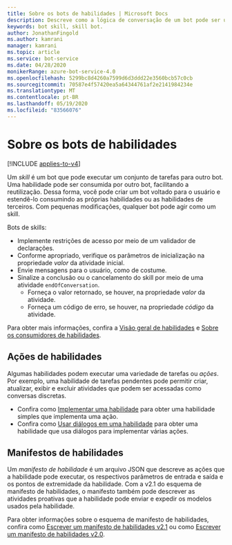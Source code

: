 ```yaml
---
title: Sobre os bots de habilidades | Microsoft Docs
description: Descreve como a lógica de conversação de um bot pode ser usada por outro bot usando o SDK do Bot Framework.
keywords: bot skill, skill bot.
author: JonathanFingold
ms.author: kamrani
manager: kamrani
ms.topic: article
ms.service: bot-service
ms.date: 04/28/2020
monikerRange: azure-bot-service-4.0
ms.openlocfilehash: 5299bc8d4260a7599d6d3ddd22e3560bcb57c0cb
ms.sourcegitcommit: 70587e4f57420ea5a64344761af2e2141984234e
ms.translationtype: MT
ms.contentlocale: pt-BR
ms.lasthandoff: 05/19/2020
ms.locfileid: "83566076"
---
```

# <a name="about-skill-bots"></a>Sobre os bots de habilidades

[!INCLUDE [applies-to-v4](../includes/applies-to.md)]

Um _skill_ é um bot que pode executar um conjunto de tarefas para outro bot.
Uma habilidade pode ser consumida por outro bot, facilitando a reutilização.
Dessa forma, você pode criar um bot voltado para o usuário e estendê-lo consumindo as próprias habilidades ou as habilidades de terceiros.
Com pequenas modificações, qualquer bot pode agir como um skill.

Bots de skills:

- Implemente restrições de acesso por meio de um validador de declarações.
- Conforme apropriado, verifique os parâmetros de inicialização na propriedade _valor_ da atividade inicial.
- Envie mensagens para o usuário, como de costume.
- Sinalize a conclusão ou o cancelamento do skill por meio de uma atividade `endOfConversation`.
  - Forneça o valor retornado, se houver, na propriedade _valor_ da atividade.
  - Forneça um código de erro, se houver, na propriedade _código_ da atividade.

Para obter mais informações, confira a [Visão geral de habilidades](skills-conceptual.md) e [Sobre os consumidores de habilidades](skills-about-skill-consumers.md).

## <a name="skill-actions"></a>Ações de habilidades

Algumas habilidades podem executar uma variedade de tarefas ou _ações_. Por exemplo, uma habilidade de tarefas pendentes pode permitir criar, atualizar, exibir e excluir atividades que podem ser acessadas como conversas discretas.

<!--TODO Flesh this out-->

- Confira como [Implementar uma habilidade](skill-implement-skill.md) para obter uma habilidade simples que implementa uma ação.
- Confira como [Usar diálogos em uma habilidade](skill-actions-in-dialogs.md) para obter uma habilidade que usa diálogos para implementar várias ações.

## <a name="skill-manifests"></a>Manifestos de habilidades

Um _manifesto de habilidade_ é um arquivo JSON que descreve as ações que a habilidade pode executar, os respectivos parâmetros de entrada e saída e os pontos de extremidade da habilidade. Com a v2.1 do esquema de manifesto de habilidades, o manifesto também pode descrever as atividades proativas que a habilidade pode enviar e expedir os modelos usados pela habilidade.

<!--TODO Flesh this out-->

Para obter informações sobre o esquema de manifesto de habilidades, confira como [Escrever um manifesto de habilidades v2.1](skills-write-manifest-2-1.md) ou como [Escrever um manifesto de habilidades v2.0](skills-write-manifest-2-0.md).
